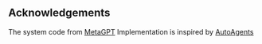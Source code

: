 ## Acknowledgements
The system code from [MetaGPT](https://github.com/geekan/MetaGPT)
Implementation is inspired by [AutoAgents](https://github.com/Link-AGI/AutoAgents)